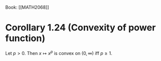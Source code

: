 Book: [[MATH2068]]
# Corollary 1.24 (Convexity of power function)
Let $p>0$. 
Then $x\mapsto x^{p}$ is convex on $(0,\infty)$ iff $p\geq 1$.